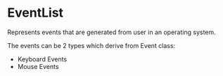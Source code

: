 # EventList

Represents events that are generated from user in an operating system.

The events can be 2 types which derive from Event class:
- Keyboard Events
- Mouse Events
